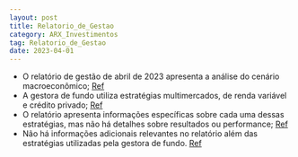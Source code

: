 ```yaml
---
layout: post
title: Relatorio_de_Gestao
category: ARX_Investimentos
tag: Relatorio_de_Gestao
date: 2023-04-01
---
```


- O relatório de gestão de abril de 2023 apresenta a análise do cenário macroeconômico;
<a href="#" onclick="search_on_pdf('RELATÓRIO DE GESTÃO  |  Abril 2023    Relatório de Gestão   RELATÓRIO DE GESTÃO  |  Abril 202')">Ref</a>
- A gestora de fundo utiliza estratégias multimercados, de renda variável e crédito privado;
<a href="#" onclick="search_on_pdf('Crédito Privado   RELATÓRIO DE GESTÃO  |  Abril 2023   RELATÓRIO DE GESTÃO  |  Abril 2023  ')">Ref</a>
- O relatório apresenta informações específicas sobre cada uma dessas estratégias, mas não há detalhes sobre resultados ou performance;
<a href="#" onclick="search_on_pdf('RELATÓRIO DE GESTÃO  |  Abril 2023    RELATÓRIO DE GESTÃO  |  Abril 2023 Estratégias de Renda V')">Ref</a>
- Não há informações adicionais relevantes no relatório além das estratégias utilizadas pela gestora de fundo.
<a href="#" onclick="search_on_pdf('RELATÓRIO DE GESTÃO  |  Abril 2023    RELATÓRIO DE GESTÃO  |  Abril 2023 Estratégias de Renda V')">Ref</a>
